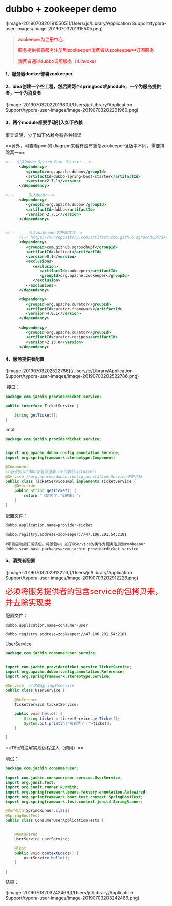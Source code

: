 # dubbo + zookeeper demo



![image-20190703201915505](/Users/jc/Library/Application Support/typora-user-images/image-20190703201915505.png)



> <font color='red'>zookeeper为注册中心</font>
>
> <font color='red'>服务提供者将服务注册到zookeeper/消费者从zookeeper中订阅服务</font>
>
> <font color='red'>消费者通过dubbo调用服务（4.invoke）</font>



#### **1、服务器docker部署zookeeper**



#### **2、idea创建一个空工程，然后建两个springboot的module，一个为服务提供者，一个为消费者**

![image-20190703202201960](/Users/jc/Library/Application Support/typora-user-images/image-20190703202201960.png)





#### **3、两个module都要手动引入如下依赖**

事实证明，少了如下依赖会有各种错误

==另外，可查看pom的 diagram来看有没有重复zookeeper但版本不同，需要排除其一==

```xml
<!-- 引入Dubbo Spring Boot Starter -->
      <dependency>
         <groupId>org.apache.dubbo</groupId>
         <artifactId>dubbo-spring-boot-starter</artifactId>
         <version>2.7.1</version>
      </dependency>

<!--      引入dubbo-->
      <dependency>
         <groupId>org.apache.dubbo</groupId>
         <artifactId>dubbo</artifactId>
         <version>2.7.1</version>
      </dependency>


<!--      引入zookeeper客户端工具-->
      <!-- https://mvnrepository.com/artifact/com.github.sgroschupf/zkclient -->
      <dependency>
         <groupId>com.github.sgroschupf</groupId>
         <artifactId>zkclient</artifactId>
         <version>0.1</version>
         <exclusions>
            <exclusion>
               <artifactId>zookeeper</artifactId>
               <groupId>org.apache.zookeeper</groupId>
            </exclusion>
         </exclusions>
      </dependency>

      <dependency>
         <groupId>org.apache.curator</groupId>
         <artifactId>curator-framework</artifactId>
         <version>4.0.1</version>
      </dependency>

      <dependency>
         <groupId>org.apache.curator</groupId>
         <artifactId>curator-recipes</artifactId>
         <version>2.13.0</version>
      </dependency>
```





#### **4、服务提供者配置**



![image-20190703202522786](/Users/jc/Library/Application Support/typora-user-images/image-20190703202522786.png)



​	接口：

```java
package com.jachin.providerdicket.service;

public interface TicketService {

    String getTicket();
}
```



 Impl:

```java
package com.jachin.providerdicket.service;


import org.apache.dubbo.config.annotation.Service;
import org.springframework.stereotype.Component;

@Component
//必须引入dubbo才有该注解（不仅要引入starter）
@Service //org.apache.dubbo.config.annotation.Service下的注解
public class TicketServiceImpl implements TicketService {
    @Override
    public String getTicket() {
        return "《厉害了，我的国》";
    }
}
```



配置文件：

```properties
dubbo.application.name=provider-ticket

dubbo.registry.address=zookeeper://47.106.201.54:2181

#项目启动后扫描该包，将该包中，加了@Service的类作为服务注册到zookeeper
dubbo.scan.base-packages=com.jachin.providerdicket.service
```



#### 5、消费者配置



![image-20190703202912226](/Users/jc/Library/Application Support/typora-user-images/image-20190703202912226.png)



<font color="red" size=5>必须将服务提供者的包含service的包拷贝来，并去除实现类</font>



配置文件：

```properties
dubbo.application.name=consumer-user

dubbo.registry.address=zookeeper://47.106.201.54:2181
```



UserService:

```java
package com.jachin.consumeruser.service;


import com.jachin.providerdicket.service.TicketService;
import org.apache.dubbo.config.annotation.Reference;
import org.springframework.stereotype.Service;

@Service  //这是Spring的service
public class UserService {

    @Reference
    TicketService ticketService;

    public void hello() {
        String ticket = ticketService.getTicket();
        System.out.println("买到票了！"+ticket);
    }

}
```

==11行的注解实现远程注入（调用）==



测试：

```java
package com.jachin.consumeruser;

import com.jachin.consumeruser.service.UserService;
import org.junit.Test;
import org.junit.runner.RunWith;
import org.springframework.beans.factory.annotation.Autowired;
import org.springframework.boot.test.context.SpringBootTest;
import org.springframework.test.context.junit4.SpringRunner;

@RunWith(SpringRunner.class)
@SpringBootTest
public class ConsumerUserApplicationTests {


    @Autowired
    UserService userService;

    @Test
    public void contextLoads() {
        userService.hello();
    }

}
```



结果：



![image-20190703203242466](/Users/jc/Library/Application Support/typora-user-images/image-20190703203242466.png)